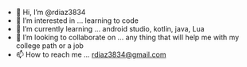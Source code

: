 - 👋 Hi, I’m @rdiaz3834
- 👀 I’m interested in ... learning to code
- 🌱 I’m currently learning ... android studio, kotlin, java, Lua
- 💞️ I’m looking to collaborate on ... any thing that will help me with my college path or a job
- 📫 How to reach me ... rdiaz3834@gmail.com

<!---
rdiaz3834/rdiaz3834 is a ✨ special ✨ repository because its `README.md` (this file) appears on your GitHub profile.
You can click the Preview link to take a look at your changes.
--->
